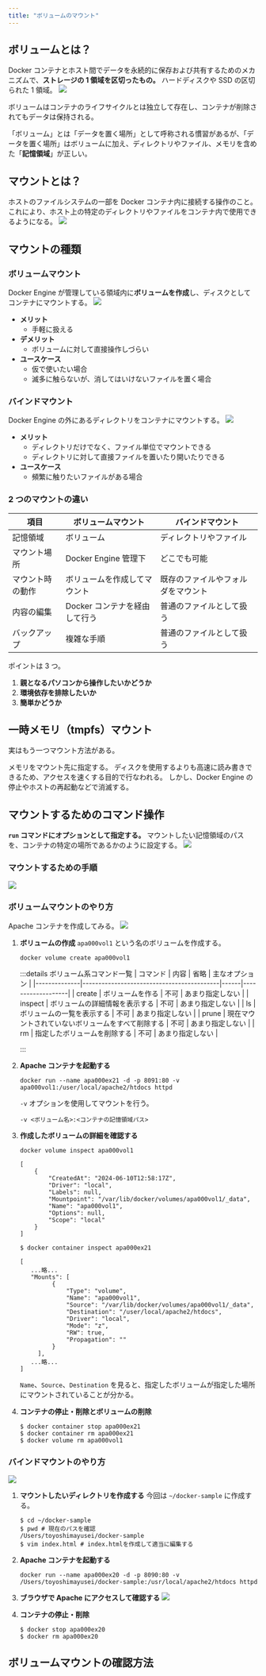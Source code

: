 ```yaml
---
title: "ボリュームのマウント"
---
```


## ボリュームとは？

Docker コンテナとホスト間でデータを永続的に保存および共有するためのメカニズムで、**ストレージの 1 領域を区切ったもの。**
ハードディスクや SSD の区切られた 1 領域。
![](https://storage.googleapis.com/zenn-user-upload/4ec6335b10c2-20240609.png)

ボリュームはコンテナのライフサイクルとは独立して存在し、コンテナが削除されてもデータは保持される。

「ボリューム」とは「データを置く場所」として呼称される慣習があるが、「データを置く場所」はボリュームに加え、ディレクトリやファイル、メモリを含めた「**記憶領域**」が正しい。

## マウントとは？

ホストのファイルシステムの一部を Docker コンテナ内に接続する操作のこと。
これにより、ホスト上の特定のディレクトリやファイルをコンテナ内で使用できるようになる。
![](https://storage.googleapis.com/zenn-user-upload/12d89b5bd9a2-20240609.png)

## マウントの種類

### ボリュームマウント

Docker Engine が管理している領域内に**ボリュームを作成**し、ディスクとしてコンテナにマウントする。
![](https://storage.googleapis.com/zenn-user-upload/35967ca80c93-20240609.png)

- **メリット**
  - 手軽に扱える
- **デメリット**
  - ボリュームに対して直接操作しづらい
- **ユースケース**
  - 仮で使いたい場合
  - 滅多に触らないが、消してはいけないファイルを置く場合

### バインドマウント

Docker Engine の外にあるディレクトリをコンテナにマウントする。
![](https://storage.googleapis.com/zenn-user-upload/5f8a96f4f36c-20240609.png)

- **メリット**
  - ディレクトリだけでなく、ファイル単位でマウントできる
  - ディレクトリに対して直接ファイルを置いたり開いたりできる
- **ユースケース**
  - 頻繁に触りたいファイルがある場合

### 2 つのマウントの違い

| 項目             | ボリュームマウント            | バインドマウント                   |
| ---------------- | ----------------------------- | ---------------------------------- |
| 記憶領域         | ボリューム                    | ディレクトリやファイル             |
| マウント場所     | Docker Engine 管理下          | どこでも可能                       |
| マウント時の動作 | ボリュームを作成してマウント  | 既存のファイルやフォルダをマウント |
| 内容の編集       | Docker コンテナを経由して行う | 普通のファイルとして扱う           |
| バックアップ     | 複雑な手順                    | 普通のファイルとして扱う           |

ポイントは 3 つ。

1. **親となるパソコンから操作したいかどうか**
2. **環境依存を排除したいか**
3. **簡単かどうか**

## 一時メモリ（tmpfs）マウント

実はもう一つマウント方法がある。

メモリをマウント先に指定する。
ディスクを使用するよりも高速に読み書きできるため、アクセスを速くする目的で行なわれる。
しかし、Docker Engine の停止やホストの再起動などで消滅する。

## マウントするためのコマンド操作

**`run` コマンドにオプションとして指定する。**
マウントしたい記憶領域のパスを、コンテナの特定の場所であるかのように設定する。
![](https://storage.googleapis.com/zenn-user-upload/b31b0f7467cc-20240610.png)

### マウントするための手順

![](https://storage.googleapis.com/zenn-user-upload/b8247d34b6e6-20240610.png)

### ボリュームマウントのやり方

Apache コンテナを作成してみる。
![](https://storage.googleapis.com/zenn-user-upload/216be7418f42-20240610.png)

1. **ボリュームの作成**
   `apa000vol1` という名のボリュームを作成する。

   ```shell
   docker volume create apa000vol1
   ```

   :::details ボリューム系コマンド一覧
   | コマンド | 内容 | 省略 | 主なオプション |
   |--------------|-------------------------------------------|------|-------------------|
   | create | ボリュームを作る | 不可 | あまり指定しない |
   | inspect | ボリュームの詳細情報を表示する | 不可 | あまり指定しない |
   | ls | ボリュームの一覧を表示する | 不可 | あまり指定しない |
   | prune | 現在マウントされていないボリュームをすべて削除する | 不可 | あまり指定しない |
   | rm | 指定したボリュームを削除する | 不可 | あまり指定しない |

   :::

2. **Apache コンテナを起動する**

   ```shell
   docker run --name apa000ex21 -d -p 8091:80 -v apa000vol1:/user/local/apache2/htdocs httpd
   ```

   `-v` オプションを使用してマウントを行う。

   ```shell
   -v <ボリューム名>:<コンテナの記憶領域パス>
   ```

3. **作成したボリュームの詳細を確認する**

   ```shell
   docker volume inspect apa000vol1

   [
       {
           "CreatedAt": "2024-06-10T12:58:17Z",
           "Driver": "local",
           "Labels": null,
           "Mountpoint": "/var/lib/docker/volumes/apa000vol1/_data",
           "Name": "apa000vol1",
           "Options": null,
           "Scope": "local"
       }
   ]
   ```

   ```shell
   $ docker container inspect apa000ex21

   [
      ...略...
      "Mounts": [
            {
                "Type": "volume",
                "Name": "apa000vol1",
                "Source": "/var/lib/docker/volumes/apa000vol1/_data",
                "Destination": "/user/local/apache2/htdocs",
                "Driver": "local",
                "Mode": "z",
                "RW": true,
                "Propagation": ""
            }
        ],
      ...略...
   ]
   ```

   `Name`、`Source`、`Destination` を見ると、指定したボリュームが指定した場所にマウントされていることが分かる。

4. **コンテナの停止・削除とボリュームの削除**
   ```shell
   $ docker container stop apa000ex21
   $ docker container rm apa000ex21
   $ docker volume rm apa000vol1
   ```

### バインドマウントのやり方

![](https://storage.googleapis.com/zenn-user-upload/2e76dcead364-20240610.png)

1. **マウントしたいディレクトリを作成する**
   今回は `~/docker-sample` に作成する。
   ```shell
   $ cd ~/docker-sample
   $ pwd # 現在のパスを確認
   /Users/toyoshimayusei/docker-sample
   $ vim index.html # index.htmlを作成して適当に編集する
   ```
2. **Apache コンテナを起動する**

   ```shell
   docker run --name apa000ex20 -d -p 8090:80 -v /Users/toyoshimayusei/docker-sample:/usr/local/apache2/htdocs httpd
   ```

3. **ブラウザで Apache にアクセスして確認する**
   ![](https://storage.googleapis.com/zenn-user-upload/d5fab5dd9d77-20240611.png)

4. **コンテナの停止・削除**
   ```shell
   $ docker stop apa000ex20
   $ docker rm apa000ex20
   ```

## ボリュームマウントの確認方法
